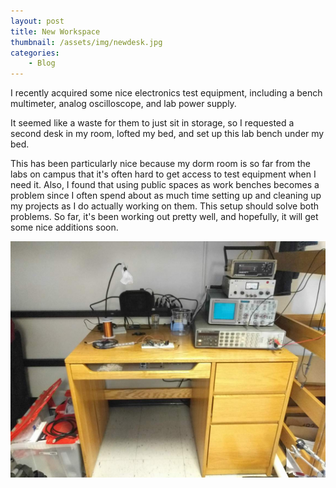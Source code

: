 ```yaml
---
layout: post
title: New Workspace
thumbnail: /assets/img/newdesk.jpg
categories:
    - Blog
---
```


I recently acquired some nice electronics test equipment, including a bench multimeter, analog oscilloscope, and lab power supply.
<!--more-->

It seemed like a waste for them to just sit in storage, so I requested a second desk in my room, lofted my bed, and set up this lab bench under my bed.

This has been particularly nice because my dorm room is so far from the labs on campus that it's often hard to get access to test equipment when I need it. Also, I found that using public spaces as work benches becomes a problem since I often spend about as much time setting up and cleaning up my projects as I do actually working on them. This setup should solve both problems. So far, it's been working out pretty well, and hopefully, it will get some nice additions soon.

![New desk setup](/assets/img/newdesk.jpg)
